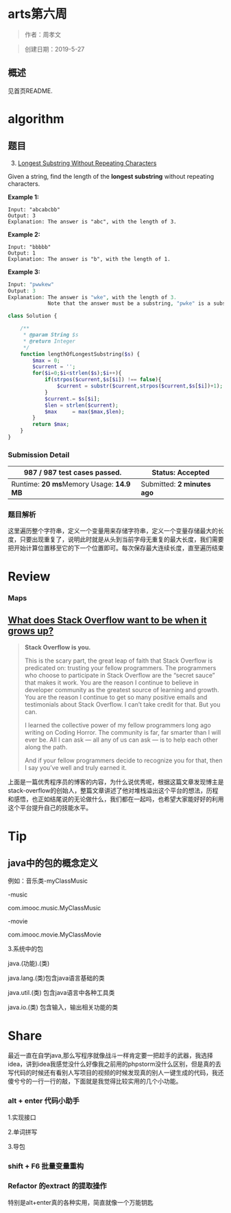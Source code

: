 # arts第六周 #

> 作者：周孝文

> 创建日期：2019-5-27

## 概述

见首页README.

# algorithm
## 题目

3. [Longest Substring Without Repeating Characters](https://leetcode.com/problems/longest-substring-without-repeating-characters/)

Given a string, find the length of the **longest substring** without repeating characters.

**Example 1:**

```
Input: "abcabcbb"
Output: 3 
Explanation: The answer is "abc", with the length of 3. 
```

**Example 2:**

```
Input: "bbbbb"
Output: 1
Explanation: The answer is "b", with the length of 1.
```

**Example 3:**

```php
Input: "pwwkew"
Output: 3
Explanation: The answer is "wke", with the length of 3. 
             Note that the answer must be a substring, "pwke" is a subsequence and not a substring.
```

```php
class Solution {

    /**
     * @param String $s
     * @return Integer
     */
    function lengthOfLongestSubstring($s) {
        $max = 0;
        $current = '';
        for($i=0;$i<strlen($s);$i++){
            if(strpos($current,$s[$i]) !== false){
                $current = substr($current,strpos($current,$s[$i])+1);
            }
            $current.= $s[$i];
            $len = strlen($current);
            $max     = max($max,$len);
        }
        return $max;
    }
}
```

### Submission Detail

| **987 / 987** test cases passed.            | Status: Accepted             |
| ------------------------------------------- | ---------------------------- |
| Runtime: **20 ms**Memory Usage: **14.9 MB** | Submitted: **2 minutes ago** |

### 题目解析

这里遍历整个字符串，定义一个变量用来存储字符串，定义一个变量存储最大的长度，只要出现重复了，说明此时就是从头到当前字母无重复的最大长度，我们需要把开始计算位置移至它的下一个位置即可。每次保存最大连续长度，直至遍历结束


# Review

### Maps

## [What does Stack Overflow want to be when it grows up?](https://blog.codinghorror.com/what-does-stack-overflow-want-to-be-when-it-grows-up/)

>**Stack Overflow is you.**
>
>This is the scary part, the great leap of faith that Stack Overflow is predicated on: trusting your fellow programmers. The programmers who choose to participate in Stack Overflow are the “secret sauce” that makes it work. You are the reason I continue to believe in developer community as the greatest source of learning and growth. You are the reason I continue to get so many positive emails and testimonials about Stack Overflow. I can’t take credit for that. But you can.
>
>I learned the collective power of my fellow programmers long ago writing on Coding Horror. The community is far, far smarter than I will ever be. All I can ask — all any of us can ask — is to help each other along the path.
>
>And if your fellow programmers decide to recognize you for that, then I say you’ve well and truly earned it.

上面是一篇优秀程序员的博客的内容，为什么说优秀呢，根据这篇文章发现博主是stack-overflow的创始人，整篇文章讲述了他对堆栈溢出这个平台的想法，历程和感悟，也正如结尾说的无论做什么，我们都在一起吗，也希望大家能好好的利用这个平台提升自己的技能水平。

# Tip
## java中的包的概念定义
例如：音乐类-myClassMusic

-music

com.imooc.music.MyClassMusic

-movie

com.imooc.movie.MyClassMovie

3.系统中的包

java.(功能).(类)

java.lang.(类)包含java语言基础的类

java.util.(类) 包含java语言中各种工具类

java.io.(类)  包含输入，输出相关功能的类

# Share
最近一直在自学java,那么写程序就像战斗一样肯定要一把趁手的武器，我选择idea，讲到idea我感觉没什么好像我之前用的phpstorm没什么区别，但是真的去写代码的时候还有看别人写项目的视频的时候发现真的别人一键生成的代码，我还傻兮兮的一行一行的敲，下面就是我觉得比较实用的几个小功能。

### alt + enter 代码小助手

1.实现接口

2.单词拼写

3.导包

### shift + F6 批量变量重构

### Refactor 的extract 的提取操作

特别是alt+enter真的各种实用，简直就像一个万能钥匙



